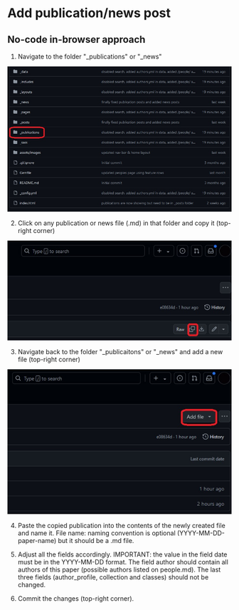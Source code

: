 # Add publication/news post
## No-code in-browser approach

1. Navigate to the folder "_publications" or "_news"

![Navigate to folder publications](/assets/images/add_publication_1.jpg)

2. Click on any publication or news file (.md) in that folder and copy it (top-right corner)

![Copy any publication file](assets/images/add_publication_2.jpg)

3. Navigate back to the folder "_publicaitons" or "_news" and add a new file (top-right corner)

![Add a file to publications](assets/images/add_publication_3.jpg)

4. Paste the copied publication into the contents of the newly created file and name it. File name: naming convention is optional (YYYY-MM-DD-paper-name) but it should be a .md file. 

5. Adjust all the fields accordingly.
IMPORTANT: the value in the field date must be in the YYYY-MM-DD format.
The field author should contain all authors of this paper (possible authors listed on people.md).
The last three fields (author_profile, collection and classes) should not be changed.   

6. Commit the changes (top-right corner).
